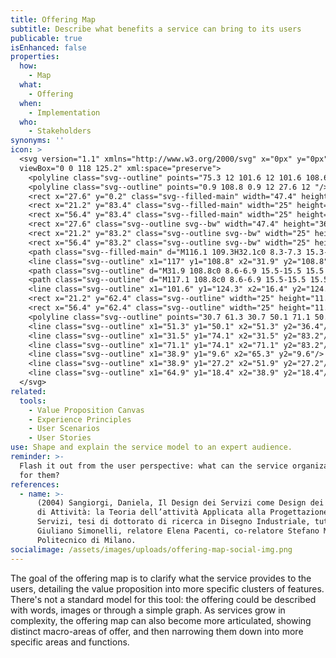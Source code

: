 ```yaml
---
title: Offering Map
subtitle: Describe what benefits a service can bring to its users
publicable: true
isEnhanced: false
properties:
  how:
    - Map
  what:
    - Offering
  when:
    - Implementation
  who:
    - Stakeholders
synonyms: ''
icon: >
  <svg version="1.1" xmlns="http://www.w3.org/2000/svg" x="0px" y="0px"
  viewBox="0 0 118 125.2" xml:space="preserve">
    <polyline class="svg--outline" points="75.3 12 101.6 12 101.6 108.6 "/>
    <polyline class="svg--outline" points="0.9 108.8 0.9 12 27.6 12 "/>
    <rect x="27.6" y="0.2" class="svg--filled-main" width="47.4" height="36.4"/>
    <rect x="21.2" y="83.4" class="svg--filled-main" width="25" height="11.3"/>
    <rect x="56.4" y="83.4" class="svg--filled-main" width="25" height="11.3"/>
    <rect x="27.6" class="svg--outline svg--bw" width="47.4" height="36.4"/>
    <rect x="21.2" y="83.2" class="svg--outline svg--bw" width="25" height="11.3"/>
    <rect x="56.4" y="83.2" class="svg--outline svg--bw" width="25" height="11.3"/>
    <path class="svg--filled-main" d="M116.1 109.3H32.1c0 8.3-7.3 15.3-15.6 15.3l84.6-0.3C109.4 124.3 116.1 117.6 116.1 109.3"/>
    <line class="svg--outline" x1="117" y1="108.8" x2="31.9" y2="108.8"/>
    <path class="svg--outline" d="M31.9 108.8c0 8.6-6.9 15.5-15.5 15.5 -8.6 0-15.5-6.9-15.5-15.5"/>
    <path class="svg--outline" d="M117.1 108.8c0 8.6-6.9 15.5-15.5 15.5"/>
    <line class="svg--outline" x1="101.6" y1="124.3" x2="16.4" y2="124.3"/>
    <rect x="21.2" y="62.4" class="svg--outline" width="25" height="11.3"/>
    <rect x="56.4" y="62.4" class="svg--outline" width="25" height="11.3"/>
    <polyline class="svg--outline" points="30.7 61.3 30.7 50.1 71.1 50.1 71.1 61.3 "/>
    <line class="svg--outline" x1="51.3" y1="50.1" x2="51.3" y2="36.4"/>
    <line class="svg--outline" x1="31.5" y1="74.1" x2="31.5" y2="83.2"/>
    <line class="svg--outline" x1="71.1" y1="74.1" x2="71.1" y2="83.2"/>
    <line class="svg--outline" x1="38.9" y1="9.6" x2="65.3" y2="9.6"/>
    <line class="svg--outline" x1="38.9" y1="27.2" x2="51.9" y2="27.2"/>
    <line class="svg--outline" x1="64.9" y1="18.4" x2="38.9" y2="18.4"/>
  </svg>
related:
  tools:
    - Value Proposition Canvas
    - Experience Principles
    - User Scenarios
    - User Stories
use: Shape and explain the service model to an expert audience.
reminder: >-
  Flash it out from the user perspective: what can the service organization do
  for them?
references:
  - name: >-
      (2004) Sangiorgi, Daniela, Il Design dei Servizi come Design dei Sistemi
      di Attività: la Teoria dell’attività Applicata alla Progettazione dei
      Servizi, tesi di dottorato di ricerca in Disegno Industriale, tutor
      Giuliano Simonelli, relatore Elena Pacenti, co-relatore Stefano Maffei,
      Politecnico di Milano.
socialimage: /assets/images/uploads/offering-map-social-img.png
---
```

The goal of the offering map is to clarify what the service provides to the users, detailing the value proposition into more specific clusters of features. There's not a standard model for this tool: the offering could be described with words, images or through a simple graph. As services grow in complexity, the offering map can also become more articulated, showing distinct macro-areas of offer, and then narrowing them down into more specific areas and functions.

